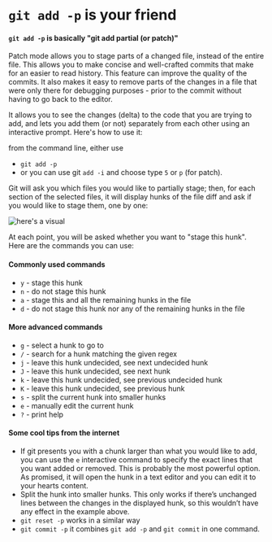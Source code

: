 # `git add -p` is your friend

#### `git add -p` is basically "git add partial (or patch)"

Patch mode allows you to stage parts of a changed file, instead of the entire
file. This allows you to make concise and well-crafted commits that make for
an easier to read history. This feature can improve the quality of the commits.
It also makes it easy to remove parts of the changes in a file that were only
there for debugging purposes - prior to the commit without having to go back to
the editor.

It allows you to see the changes (delta) to the code that you are trying to
add, and lets you add them (or not) separately from each other using an
interactive prompt. Here's how to use it:

from the command line, either use
- `git add -p`
- or you can use git `add -i` and choose type `5` or `p` (for patch).

Git will ask you which files you would like to partially stage; then, for each
section of the selected files, it will display hunks of the file diff and ask
if you would like to stage them, one by one:

![here's a visual](http://i.imgur.com/UbSnkwX.png)

At each point, you will be asked whether you want to "stage this hunk". Here
are the commands you can use:


#### Commonly used commands

- `y` - stage this hunk
- `n` - do not stage this hunk
- `a` - stage this and all the remaining hunks in the file
- `d` - do not stage this hunk nor any of the remaining hunks in the file


#### More advanced commands

- `g` - select a hunk to go to
- `/` - search for a hunk matching the given regex
- `j` - leave this hunk undecided, see next undecided hunk
- `J` - leave this hunk undecided, see next hunk
- `k` - leave this hunk undecided, see previous undecided hunk
- `K` - leave this hunk undecided, see previous hunk
- `s` - split the current hunk into smaller hunks
- `e` - manually edit the current hunk
- `?` - print help


#### Some cool tips from the internet

- If git presents you with a chunk larger than what you would like to add, you
  can use the `e` interactive command to specify the exact lines that you want
  added or removed. This is probably the most powerful option. As promised, it
  will open the hunk in a text editor and you can edit it to your hearts
  content.
- Split the hunk into smaller hunks. This only works if there’s unchanged lines
  between the changes in the displayed hunk, so this wouldn’t have any effect
  in the example above.
- `git reset -p` works in a similar way
- `git commit -p` it combines `git add -p` and `git commit` in one command.
